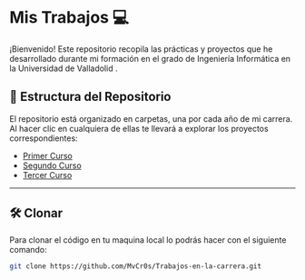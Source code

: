 # Mis Trabajos 💻

¡Bienvenido! Este repositorio recopila las prácticas y proyectos que he desarrollado durante mi formación en el grado de Ingeniería Informática en la Universidad de Valladolid .  


## 📂 Estructura del Repositorio

El repositorio está organizado en carpetas, una por cada año de mi carrera.  
Al hacer clic en cualquiera de ellas te llevará a explorar los proyectos correspondientes:

- [Primer Curso](./Grado%20en%20Ingeniería%20Informática/Primer%20Curso)  
- [Segundo Curso](./Grado%20en%20Ingeniería%20Informática/Segundo%20Curso)  
- [Tercer Curso](./Grado%20en%20Ingeniería%20Informática/Tercer%20Curso)  

---

## 🛠️ Clonar

Para clonar el código en tu maquina local lo podrás hacer con el siguiente comando:

```bash
git clone https://github.com/MvCr0s/Trabajos-en-la-carrera.git
